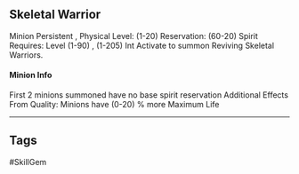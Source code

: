 ## Skeletal Warrior
Minion
Persistent , Physical
Level: (1-20)
Reservation: (60-20) Spirit
Requires: Level (1-90) , (1-205) Int
Activate to summon Reviving Skeletal Warriors.
#### Minion Info
First 2 minions summoned have no base spirit reservation
Additional Effects From Quality:
Minions have (0-20) % more Maximum Life

---
## Tags
#SkillGem
